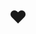 <h1 align="center">❤</h1>
<div>
  <a img="https://upload.wikimedia.org/wikipedia/commons/thumb/c/c3/Python-logo-notext.svg/1200px-Python-logo-notext.svg.png">
</div>

